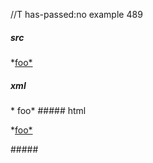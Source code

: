 //T has-passed:no
example 489
##### src
*[foo*](/uri)
##### xml
<?xml version="1.0" encoding="UTF-8"?>
<!DOCTYPE document SYSTEM "CommonMark.dtd">
<document xmlns="http://commonmark.org/xml/1.0">
  <paragraph>
    <text>*</text>
    <link destination="/uri" title="">
      <text>foo*</text>
    </link>
  </paragraph>
</document>
##### html
<p>*<a href="/uri">foo*</a></p>
#####
